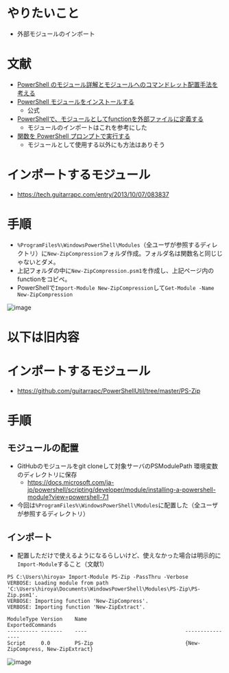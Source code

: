 
# やりたいこと
- 外部モジュールのインポート

# 文献
- [PowerShell のモジュール詳解とモジュールへのコマンドレット配置手法を考える](https://tech.guitarrapc.com/entry/2013/12/03/014013)
- [PowerShell モジュールをインストールする](https://docs.microsoft.com/ja-jp/powershell/scripting/developer/module/installing-a-powershell-module?view=powershell-7.1)
  - 公式
- [PowerShellで、モジュールとしてfunctionを外部ファイルに定義する](http://taeisheauton4programming.blogspot.com/2018/07/powershellfunction.html)
  - モジュールのインポートはこれを参考にした
- [関数を PowerShell プロンプトで実行する](https://www.vwnet.jp/Windows/PowerShell/2016100401/UseFunctionInPsPrompt.htm) 
  - モジュールとして使用する以外にも方法はありそう

# インポートするモジュール
- https://tech.guitarrapc.com/entry/2013/10/07/083837

# 手順
- `%ProgramFiles%\WindowsPowerShell\Modules`（全ユーザが参照するディレクトリ）に`New-ZipCompression`フォルダ作成。フォルダ名は関数名と同じじゃないとダメ。
- 上記フォルダの中に`New-ZipCompression.psm1`を作成し、上記ページ内のfunctionをコピペ。
- PowerShellで`Import-Module New-ZipCompression`して`Get-Module -Name New-ZipCompression`

![image](https://user-images.githubusercontent.com/60077121/110041635-bffcba00-7d87-11eb-9623-40bb75e936d0.png)


# 以下は旧内容
# インポートするモジュール
- https://github.com/guitarrapc/PowerShellUtil/tree/master/PS-Zip

# 手順
## モジュールの配置
- GitHubのモジュールをgit cloneして対象サーバのPSModulePath 環境変数のディレクトリに保存
  - https://docs.microsoft.com/ja-jp/powershell/scripting/developer/module/installing-a-powershell-module?view=powershell-7.1
- 今回は`%ProgramFiles%\WindowsPowerShell\Modules`に配置した（全ユーザが参照するディレクトリ）

## インポート
- 配置しただけで使えるようになるらしいけど、使えなかった場合は明示的に`Import-Module`すること（文献1）
```
PS C:\Users\hiroya> Import-Module PS-Zip -PassThru -Verbose
VERBOSE: Loading module from path 'C:\Users\hiroya\Documents\WindowsPowerShell\Modules\PS-Zip\PS-Zip.psm1'.
VERBOSE: Importing function 'New-ZipCompress'.
VERBOSE: Importing function 'New-ZipExtract'.

ModuleType Version    Name                                ExportedCommands
---------- -------    ----                                ----------------
Script     0.0        PS-Zip                              {New-ZipCompress, New-ZipExtract}
```

![image](https://user-images.githubusercontent.com/60077121/109170980-a3c7ae80-77c4-11eb-8f35-0ce9fa46e5f8.png)
